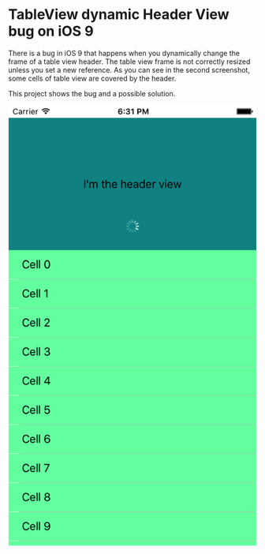 # TableView dynamic Header View bug on iOS 9

There is a bug in iOS 9 that happens when you dynamically change the frame of a table view header.
The table view frame is not correctly resized unless you set a new reference. As you can see in the second screenshot, some cells of table view are covered by the header.

This project shows the bug and a possible solution.

![](https://github.com/andreacipriani/tableview-headerview/blob/master/images/tableview-header.png)

